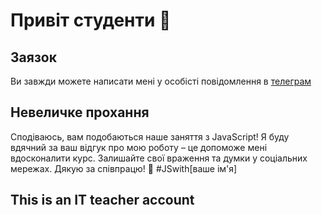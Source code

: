# Привіт студенти 👋

## Заязок
Ви завжди можете написати мені у особісті повідомлення в [телеграм](https://t.me/pikimel)

## Невеличке прохання
Сподіваюсь, вам подобаються наше заняття з JavaScript! Я буду вдячний за ваш відгук про мою роботу – це допоможе мені вдосконалити курс. Залишайте свої враження та думки у соціальних мережах. Дякую за співпрацю! 🚀 #JSwith[ваше ім'я]

## This is an IT teacher account
